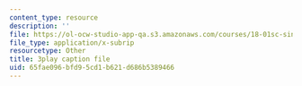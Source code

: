 ```yaml
---
content_type: resource
description: ''
file: https://ol-ocw-studio-app-qa.s3.amazonaws.com/courses/18-01sc-single-variable-calculus-fall-2010/65fae096bfd95cd1b621d686b5389466_wOHrNt9ScYs.vtt
file_type: application/x-subrip
resourcetype: Other
title: 3play caption file
uid: 65fae096-bfd9-5cd1-b621-d686b5389466
---
```

